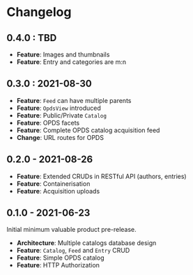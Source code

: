 # Changelog

## 0.4.0 : TBD

- **Feature**: Images and thumbnails
- **Feature**: Entry and categories are m:n

## 0.3.0 : 2021-08-30

- **Feature**: `Feed` can have multiple parents
- **Feature**: `OpdsView` introduced
- **Feature**: Public/Private `Catalog`
- **Feature**: OPDS facets
- **Feature**: Complete OPDS catalog acquisition feed
- **Change**: URL routes for OPDS

## 0.2.0 - 2021-08-26

- **Feature**: Extended CRUDs in RESTful API (authors, entries)
- **Feature**: Containerisation
- **Feature**: Acquisition uploads

## 0.1.0 - 2021-06-23

Initial minimum valuable product pre-release.

- **Architecture**: Multiple catalogs database design
- **Feature**: `Catalog`, `Feed` and `Entry` CRUD
- **Feature**: Simple OPDS catalog
- **Feature**: HTTP Authorization

